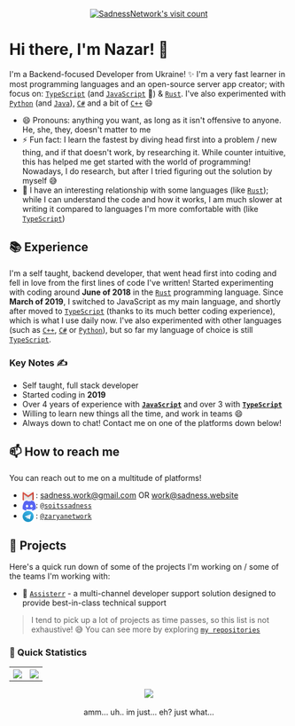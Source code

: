 <p align="center">
  <a href="https://count.getloli.com/" target="_blank">
    <img
      src="https://moe-counter.glitch.me/get/@72276803-0571-4e62-b0a7-9880fcd0244f?theme=gelbooru"
      alt="SadnessNetwork's visit count"
    />
  </a>
</p>

# Hi there, I'm Nazar! 👋

I'm a Backend-focused Developer from Ukraine! ✨ I'm a very fast learner in most programming languages and an open-source server app creator; with focus on: [`TypeScript`] (and [`JavaScript`] 👀) & [`Rust`]. I've also experimented with [`Python`] (and [`Java`]), [`C#`] and a bit of [`C++`] 😄

- 😄 Pronouns: anything you want, as long as it isn't offensive to anyone. He, she, they, doesn't matter to me
- ⚡ Fun fact: I learn the fastest by diving head first into a problem / new thing, and if that doesn't work, by researching it. While counter intuitive, this has helped me get started with the world of programming! Nowadays, I do research, but after I tried figuring out the solution by myself 😅
- 👀 I have an interesting relationship with some languages (like [`Rust`]); while I can understand the code and how it works, I am much slower at writing it compared to languages I'm more comfortable with (like [`TypeScript`])

## 📚 Experience

I'm a self taught, backend developer, that went head first into coding and fell in love from the first lines of code I've written! Started experimenting with coding around **June of 2018** in the [`Rust`] programming language. Since **March of 2019**, I switched to JavaScript as my main language, and shortly after moved to [`TypeScript`] (thanks to its much better coding experience), which is what I use daily now. I've also experimented with other languages (such as [`C++`], [`C#`] or [`Python`]), but so far my language of choice is still [`TypeScript`].

### Key Notes ✍️

- Self taught, full stack developer
- Started coding in **2019**
- Over 4 years of experience with **[`JavaScript`]** and over 3 with **[`TypeScript`]**
- Willing to learn new things all the time, and work in teams 😄
- Always down to chat! Contact me on one of the platforms down below!

## 📫 How to reach me

You can reach out to me on a multitude of platforms!

- <img src="https://raw.githubusercontent.com/SadnessNetwork/SadnessNetwork/master/assets/logo-gmail.png" align="center"> : sadness.work@gmail.com OR work@sadness.website
- <img src="https://raw.githubusercontent.com/SadnessNetwork/SadnessNetwork/master/assets/logo-discord.png" align="center">: [`@soitssadness`](https://discord.com/users/536479598469316639)
- <img src="https://raw.githubusercontent.com/SadnessNetwork/SadnessNetwork/master/assets/logo-telegram.png" align="center"> : [`@zaryanetwork`][Telegram]

## 🔭 Projects

Here's a quick run down of some of the projects I'm working on / some of the teams I'm working with:

- 🤖 [`Assisterr`] - a multi-channel developer support solution designed to provide best-in-class technical support

> I tend to pick up a lot of projects as time passes, so this list is not exhaustive! :sweat_smile:
> You can see more by exploring [`my repositories`]

### 👀 Quick Statistics

<table>
  <tr>
    <td align="center" style="padding=0;width=50%;">
      <img align="center" style="padding=0;" src="https://github-readme-stats.vercel.app/api/?username=SadnessNetwork&show_icons=true&title_color=4F8CC9&text_color=9f9f9f&bg_color=151515&hide_border=true&icon_color=4F8CC9&hide_title=true&count_private=true" />
    </td>
    <td align="center" style="padding=0;width=50%;">
      <img align="center" style="padding=0;" src="https://github-readme-stats.vercel.app/api/top-langs/?username=SadnessNetwork&layout=compact&title_color=4F8CC9&text_color=9f9f9f&bg_color=151515&hide_border=true&icon_color=4F8CC9&hide=visual%20basic&count_private=true&extra=GAwesomeBot/bot,sharding-manager-next,api-next,web-next,bot-next,ts-template,worker-library,websocket-next;discordjs/discord.js,discord-api-types,collection;KlasaCommunityPlugins/no-mention-spam,tags,functions,channels-gateway,raw-events;auttaja/frontend;binarytf/binarytf;SolteraGG/StickyWallet,kotlin-plugin-base;Gay-Geeks/core,currency,leveling,utils,types,shop,modules-template;sapphiredev/utilities,framework,pieces,plugins,interactions,shapeshift,spinel,website;skyra-project/skyra,char;pfp-lgbt/frontend,pfp-lgbt-api;apify/browser-pool,apify-storage-local-js,apify-sdk-js,apify-client-js,apify-ts,crawlee,fingerprint-suite,apify-shared-js,proxy-chain,apify-actor-docker;statespacelabs/onlylabs-discord-bot;tidalmarket/tidal-ticket-bot-vladdy" />
    </td>
  </tr>
</table>

<p align="center">
	<img src="https://raw.githubusercontent.com/catppuccin/catppuccin/main/assets/footers/gray0_ctp_on_line.svg?sanitize=true" />
</p>

<p align="center">amm... uh.. im just... eh? just what...</p>

<!----------------- LINKS --------------->

[`TypeScript`]: https://www.typescriptlang.org/
[`JavaScript`]: https://developer.mozilla.org/en-US/docs/Web/JavaScript
[`Rust`]: https://www.rust-lang.org/
[`Java`]: https://adoptopenjdk.net/
[`Python`]: https://www.python.org/
[`C++`]: https://learn.microsoft.com/en-us/cpp/cpp/?view=msvc-170
[`C#`]: https://docs.microsoft.com/en-us/dotnet/csharp/
[`Discord`]: https://discord.com/
[`my repositories`]: https://github.com/SadnessNetwork?tab=repositories
[Telegram]: https://t.me/zaryanetwork

<!--------------- Teams ----------------->

[`Assisterr`]: https://www.assisterr.xyz/
